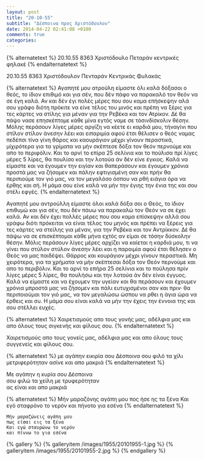 ```yaml
---
layout: post
title: "20-10-55"
subtitle: "Δέσποινα προς Χριστόδουλον"
date: 2014-04-22 02:41:08 +0100
comments: true
categories:
---
```


{% alternatetext %}
20.10.55 8363  Χριστόδουλο Πεταράν κεντρικές φηλακέ
{% endalternatetext %}

20.10.55 8363  Χριστόδουλον Πενταράν Κεντρικάς Φυλακάς

{% alternatetext %}
Αγαπητέ μου ατρούλη είμαστε όλι καλά δόξασοι ο θεός, το ίδιον επιθιμό και για σέν, που δέν πάφο να παρακαλό τον θεόν να σε έγη καλά. Αν και δέν έγι πολές μέρες που σου καμα επήσκεψην αλά σου γράφο διότη πρόκιτε να είνε τέλος του μινός και πρέπη να ξέρις για τες κάρτες να στίλης για μέναν για την Ρεβέκα και τον Ατρίκον. Δέ θα πάψο νασε επησκέπτομε κάθε μίνα εγτός ναμε σε τόσινδίσκολιν θέσην. Μόλης περάσουν λίγες μέρες αργίζη να κέετε ει καρδιά μου, τήναγίνι που στίλον στίλον άνεσην λέει και ειπαριμία αφού έτσι θέλισεν ο θεός ναμας πεδέπσι τίνα γίνη θάρος και καουράγιον μέχρι γίνουν περαστικά, μίχιρότερα για τα γρίματα να μήν σκέπτεσε δόξα τον θεόν περνούμε και απο το περιφόλιν. Και το αρνί το επίρα 25 σελίνια και το πούλισα πρί λίγες μέρες 5 λίρες, θα πουλίσο και την λοτούα άν δέν είνε έγκιος. Καλά να είμαστε και να έγουμεν την ειγίαν και θαπεράσουν και έγουμεν χρόνια προστά μας να ζήσομεν και πάλην εφτιγισμένη σαν και πρήν θα περιπιούμε τον γιό μας, να τον μεγαλόσο όσπου να ρθή ειάγια όρα να έρθης και σή. Η μάμα σου είνε καλά να μήν την έγιης την ένια της και σου στέλι εφγές.
{% endalternatetext %}

Αγαπητέ μου αντρούλλη είμαστε όλοι καλά δόξα σοι ο Θεός, το ίδιον επιθυμώ και για σέν, που δέν πάυω να παρακαλώ τον Θεόν να σε έχει καλά. Αν και δέν έχει πολλές μέρες που σου καμα επίσκεψην αλλά σου γράφω διότι πρόκειται να είναι τέλος του μηνός και πρέπει να ξέρεις για τες κάρτες να στείλης για μέναν, για την Ρεβέκα και τον Αντρίκκον. Δέ θα πάψω να σε επισκέπτομαι κάθε μήνα εχτός αν είμαι σε τόσην δύσκολην θέσην. Μόλις περάσουν λίγες μέρες αρχίζει να καίεται η καρδιά μου, τι να γίνει που στύλον στύλον άνεσην λέει και η παροιμία αφού έτσι θέλησεν ο Θεός να μας παιδέψει. Θάρρος και κουράγιον μέχρι γίνουν περαστικά. Μη χειρότερα, για τα χρήματα να μήν σκέπτεσαι δόξα τον Θεόν περνούμε και απο το περιβόλιν. Και το αρνί το επήρα 25 σελίνια και το πούλησα πρίν λίγες μέρες 5 λίρες, θα πουλήσω και την λοτούα άν δέν είναι έγγυος. Καλά να είμαστε και να έχουμεν την υγείαν και θα περάσουν και έχουμεν χρόνια μπροστά μας να ζήσομεν και πάλι ευτυχισμένοι σαν και πριν· θα περιποιούμαι τον γιό μας, να τον μεγαλώσω ώσπου να ρθει η άγια ώρα να έρθεις και συ. Η μάμα σου είναι καλά να μήν την έχεις την έννοια της και σου στέλλει ευχές.

{% alternatetext %}
Χαιρετισμούς απο τους γονής μας, αδέλφια μας και απο όλους τους σιγκενής και φίλους σου.
{% endalternatetext %}

Χαιρετισμούς απο τους γονείς μας, αδέλφια μας και απο όλους τους συγγενείς και φίλους σου.

{% alternatetext %}
με αγάπην εικιρία σου Δέσποινα
σου φιλό τα χίλι μετριφερότηταν
ασίνε και απο μακριά
{% endalternatetext %}

Με αγάπην η κυρία σου Δέσποινα<br/>
σου φιλώ τα χείλη με τρυφερότηταν<br/>
ας είναι και απο μακριά

{% alternatetext %}
Μήν μαραζόνης αγάπη μου
πος ήσε ης τα ξένα
Και εγό σταφρόνο το νερόν
και πήνοτο για εσένα
{% endalternatetext %}

    Μήν μαραζώνεις αγάπη μου
    πως είσαι εις τα ξένα
    Και εγώ σταυρώνω το νερόν
    και πίννω το για εσένα

{% gallery %}
  {% galleryitem /images/1955/20101955-1.jpg %}
  {% galleryitem /images/1955/20101955-2.jpg %}
{% endgallery %}
